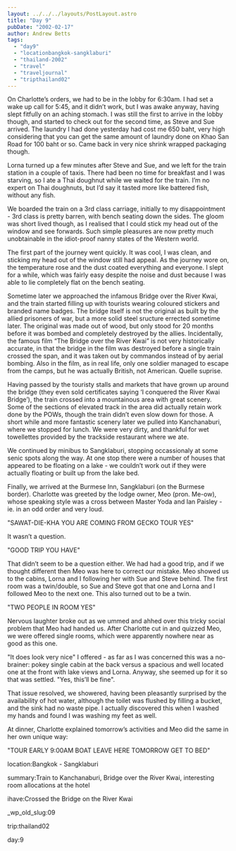 ```yaml
---
layout: ../../../layouts/PostLayout.astro
title: "Day 9"
pubDate: "2002-02-17"
author: Andrew Betts
tags: 
  - "day9"
  - "locationbangkok-sangklaburi"
  - "thailand-2002"
  - "travel"
  - "traveljournal"
  - "tripthailand02"
---
```


On Charlotte’s orders, we had to be in the lobby for 6:30am. I had set a wake up call for 5:45, and it didn’t work, but I was awake anyway, having slept fitfully on an aching stomach. I was still the first to arrive in the lobby though, and started to check out for the second time, as Steve and Sue arrived. The laundry I had done yesterday had cost me 650 baht, very high considering that you can get the same amount of laundry done on Khao San Road for 100 baht or so. Came back in very nice shrink wrapped packaging though.

Lorna turned up a few minutes after Steve and Sue, and we left for the train station in a couple of taxis. There had been no time for breakfast and I was starving, so I ate a Thai doughnut while we waited for the train. I’m no expert on Thai doughnuts, but I’d say it tasted more like battered fish, without any fish.

We boarded the train on a 3rd class carriage, initially to my disappointment - 3rd class is pretty barren, with bench seating down the sides. The gloom was short lived though, as I realised that I could stick my head out of the window and see forwards. Such simple pleasures are now pretty much unobtainable in the idiot-proof nanny states of the Western world.

The first part of the journey went quickly. It was cool, I was clean, and sticking my head out of the window still had appeal. As the journey wore on, the temperature rose and the dust coated everything and everyone. I slept for a while, which was fairly easy despite the noise and dust because I was able to lie completely flat on the bench seating.

Sometime later we approached the infamous Bridge over the River Kwai, and the train started filling up with tourists wearing coloured stickers and branded name badges. The bridge itself is not the original as built by the allied prisoners of war, but a more solid steel sructure errected sometime later. The original was made out of wood, but only stood for 20 months before it was bombed and completely destroyed by the allies. Incidentally, the famous film “The Bridge over the River Kwai” is not very historically accurate, in that the bridge in the film was destroyed before a single train crossed the span, and it was taken out by commandos instead of by aerial bombing. Also in the film, as in real life, only one soldier managed to escape from the camps, but he was actually British, not American. Quelle suprise.

Having passed by the touristy stalls and markets that have grown up around the bridge (they even sold certificates saying ‘I conquered the River Kwai Bridge’), the train crossed into a mountainous area with great scenery. Some of the sections of elevated track in the area did actually retain work done by the POWs, though the train didn’t even slow down for those. A short while and more fantastic scenery later we pulled into Kanchanaburi, where we stopped for lunch. We were very dirty, and thankful for wet towellettes provided by the trackside restaurant where we ate.

We continued by minibus to Sangklaburi, stopping occassionaly at some senic spots along the way. At one stop there were a number of houses that appeared to be floating on a lake - we couldn’t work out if they were actually floating or built up from the lake bed.

Finally, we arrived at the Burmese Inn, Sangklaburi (on the Burmese border). Charlotte was greeted by the lodge owner, Meo (pron. Me-ow), whose speaking style was a cross between Master Yoda and Ian Paisley - ie. in an odd order and very loud.

"SAWAT-DIE-KHA YOU ARE COMING FROM GECKO TOUR YES"

It wasn’t a question.

"GOOD TRIP YOU HAVE"

That didn’t seem to be a question either. We had had a good trip, and if we thought different then Meo was here to correct our mistake. Meo showed us to the cabins, Lorna and I following her with Sue and Steve behind. The first room was a twin/double, so Sue and Steve got that one and Lorna and I followed Meo to the next one. This also turned out to be a twin.

"TWO PEOPLE IN ROOM YES"

Nervous laughter broke out as we ummed and ahhed over this tricky social problem that Meo had handed us. After Charlotte cut in and quizzed Meo, we were offered single rooms, which were apparently nowhere near as good as this one.

"It does look very nice" I offered - as far as I was concerned this was a no-brainer: pokey single cabin at the back versus a spacious and well located one at the front with lake views and Lorna. Anyway, she seemed up for it so that was settled. "Yes, this’ll be fine".

That issue resolved, we showered, having been pleasantly surprised by the availability of hot water, although the toilet was flushed by filling a bucket, and the sink had no waste pipe. I actually discovered this when I washed my hands and found I was washing my feet as well.

At dinner, Charlotte explained tomorrow’s activities and Meo did the same in her own unique way:

"TOUR EARLY 9:00AM BOAT LEAVE HERE TOMORROW GET TO BED"

location:Bangkok - Sangklaburi

summary:Train to Kanchanaburi, Bridge over the River Kwai, interesting room allocations at the hotel

ihave:Crossed the Bridge on the River Kwai

\_wp\_old\_slug:09

trip:thailand02

day:9
